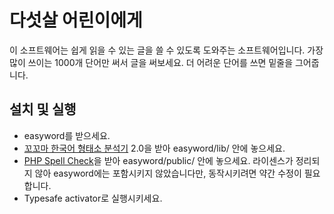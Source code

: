 # 다섯살 어린이에게 #

이 소프트웨어는 쉽게 읽을 수 있는 글을 쓸 수 있도록 도와주는
소프트웨어입니다.  가장 많이 쓰이는 1000개 단어만 써서 글을 써보세요.
더 어려운 단어를 쓰면 밑줄을 그어줍니다.

## 설치 및 실행 ##

* easyword를 받으세요.
* [꼬꼬마 한국어 형태소 분석기](http://kkma.snu.ac.kr/documents/index.jsp)
2.0을 받아 easyword/lib/ 안에 놓으세요.
* [PHP Spell Check](http://www.phpspellcheck.com)을 받아
  easyword/public/ 안에 놓으세요. 라이센스가 정리되지 않아 easyword에는
  포함시키지 않았습니다만, 동작시키려면 약간 수정이 필요합니다.
* Typesafe activator로 실행시키세요.
